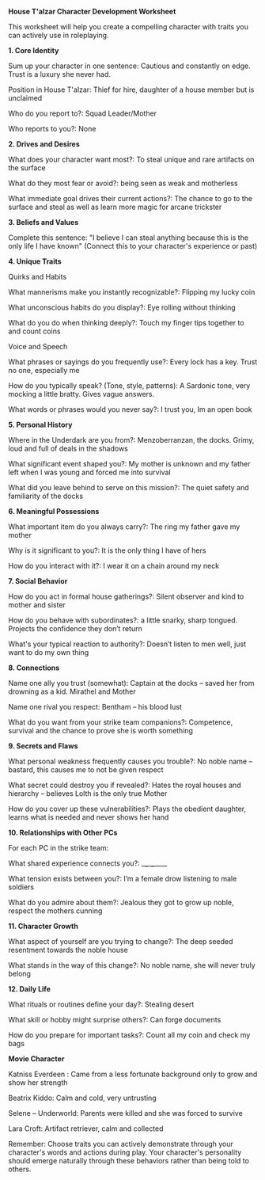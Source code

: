 **House T'alzar Character Development Worksheet**

This worksheet will help you create a compelling character with traits you can actively use in roleplaying.

**1\. Core Identity**

Sum up your character in one sentence: Cautious and constantly on edge. Trust is a luxury she never had.

Position in House T'alzar: Thief for hire, daughter of a house member but is unclaimed

Who do you report to?: Squad Leader/Mother

Who reports to you?: None

**2\. Drives and Desires**

What does your character want most?: To steal unique and rare artifacts on the surface

What do they most fear or avoid?: being seen as weak and motherless

What immediate goal drives their current actions?: The chance to go to the surface and steal as well as learn more magic for arcane trickster

**3\. Beliefs and Values**

Complete this sentence: "I believe I can steal anything because this is the only life I have known" (Connect this to your character's experience or past)

**4\. Unique Traits**

Quirks and Habits

What mannerisms make you instantly recognizable?: Flipping my lucky coin

What unconscious habits do you display?: Eye rolling without thinking

What do you do when thinking deeply?: Touch my finger tips together to and count coins

Voice and Speech

What phrases or sayings do you frequently use?: Every lock has a key. Trust no one, especially me

How do you typically speak? (Tone, style, patterns): A Sardonic tone, very mocking a little bratty. Gives vague answers.

What words or phrases would you never say?: I trust you, Im an open book

**5\. Personal History**

Where in the Underdark are you from?: Menzoberranzan, the docks. Grimy, loud and full of deals in the shadows

What significant event shaped you?: My mother is unknown and my father left when I was young and forced me into survival

What did you leave behind to serve on this mission?: The quiet safety and familiarity of the docks

**6\. Meaningful Possessions**

What important item do you always carry?: The ring my father gave my mother

Why is it significant to you?: It is the only thing I have of hers

How do you interact with it?: I wear it on a chain around my neck

**7\. Social Behavior**

How do you act in formal house gatherings?: Silent observer and kind to mother and sister

How do you behave with subordinates?: a little snarky, sharp tongued. Projects the confidence they don’t return

What's your typical reaction to authority?: Doesn’t listen to men well, just want to do my own thing

**8\. Connections**

Name one ally you trust (somewhat): Captain at the docks – saved her from drowning as a kid. Mirathel and Mother

Name one rival you respect: Bentham – his blood lust

What do you want from your strike team companions?: Competence, survival and the chance to prove she is worth something

**9\. Secrets and Flaws**

What personal weakness frequently causes you trouble?: No noble name – bastard, this causes me to not be given respect

What secret could destroy you if revealed?: Hates the royal houses and hierarchy – believes Lolth is the only true Mother

How do you cover up these vulnerabilities?: Plays the obedient daughter, learns what is needed and never shows her hand

**10\. Relationships with Other PCs**

For each PC in the strike team:

What shared experience connects you?: \_**\_**\_**\_**\____

What tension exists between you?: I’m a female drow listening to male soldiers

What do you admire about them?: Jealous they got to grow up noble, respect the mothers cunning

**11\. Character Growth**

What aspect of yourself are you trying to change?: The deep seeded resentment towards the noble house

What stands in the way of this change?: No noble name, she will never truly belong

**12\. Daily Life**

What rituals or routines define your day?: Stealing desert

What skill or hobby might surprise others?: Can forge documents

How do you prepare for important tasks?: Count all my coin and check my bags

**Movie Character**

Katniss Everdeen : Came from a less fortunate background only to grow and show her strength

Beatrix Kiddo: Calm and cold, very untrusting

Selene – Underworld: Parents were killed and she was forced to survive

Lara Croft: Artifact retriever, calm and collected

Remember: Choose traits you can actively demonstrate through your character's words and actions during play. Your character's personality should emerge naturally through these behaviors rather than being told to others.